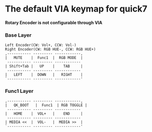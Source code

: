 # The default VIA keymap for quick7

#### Rotary Encoder is not configurable through VIA

### Base Layer
```
Left Encoder(CW: Vol+, CCW: Vol-)
Right Encoder(CW: RGB HUE-, CCW: RGB HUE+)
,----------- --------- ------------,
|   MUTE    |  Func1  |  RGB MODE  |
 ----------- --------- ------------
| Shift+Tab |   UP    |    TAB     |
 ----------- --------- ------------
|   LEFT    |  DOWN   |   RIGHT    |
`----------- --------- ------------'
```

### Func1 Layer
```
,----------- --------- ------------,
|   QK_BOOT   |  Func1  | RGB TOGGLE |
 ----------- --------- ------------
|   HOME    |  VOL+   |    END     |
 ----------- --------- ------------
| MEDIA <<  |  VOL-   |  MEDIA >>  |
`----------- --------- ------------'
```